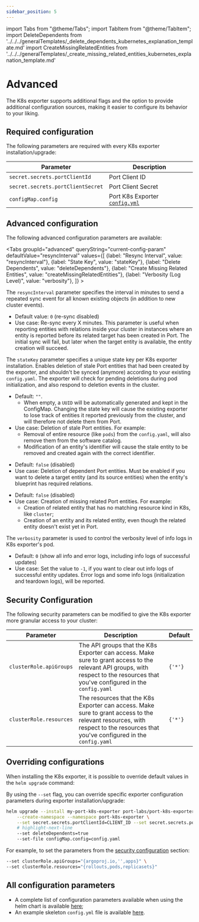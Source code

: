 ```yaml
---
sidebar_position: 5
---
```


import Tabs from "@theme/Tabs";
import TabItem from "@theme/TabItem";
import DeleteDependents from '../../../generalTemplates/\_delete_dependents_kubernetes_explanation_template.md'
import CreateMissingRelatedEntities from '../../../generalTemplates/\_create_missing_related_entities_kubernetes_explanation_template.md'

# Advanced

The K8s exporter supports additional flags and the option to provide additional configuration sources, making it easier to configure its behavior to your liking.

## Required configuration

The following parameters are required with every K8s exporter installation/upgrade:

| Parameter                         | Description                                                               |
| --------------------------------- | ------------------------------------------------------------------------- |
| `secret.secrets.portClientId`     | Port Client ID                                                            |
| `secret.secrets.portClientSecret` | Port Client Secret                                                        |
| `configMap.config`                | Port K8s Exporter [`config.yml`](./kubernetes.md#exporter-configyml-file) |

## Advanced configuration

The following advanced configuration parameters are available:

<Tabs groupId="advanced" queryString="current-config-param" defaultValue="resyncInterval" values={[
{label: "Resync Interval", value: "resyncInterval"},
{label: "State Key", value: "stateKey"},
{label: "Delete Dependents", value: "deleteDependents"},
{label: "Create Missing Related Entities", value: "createMissingRelatedEntities"},
{label: "Verbosity (Log Level)", value: "verbosity"},
]} >

<TabItem value="resyncInterval">

The `resyncInterval` parameter specifies the interval in minutes to send a repeated sync event for all known existing objects (in addition to new cluster events).

- Default value: `0` (re-sync disabled)
- Use case: Re-sync every X minutes. This parameter is useful when reporting entities with relations inside your cluster in instances where an entity is reported before its related target has been created in Port. The initial sync will fail, but later when the target entity is available, the entity creation will succeed.

</TabItem>

<TabItem value="stateKey">

The `stateKey` parameter specifies a unique state key per K8s exporter installation. Enables deletion of stale Port entities that had been created by the exporter, and shouldn't be synced (anymore) according to your existing `config.yaml`. The exporter will check for pending deletions during pod initialization, and also respond to deletion events in the cluster.

- Default: `""`.
  - When empty, a `UUID` will be automatically generated and kept in the ConfigMap. Changing the state key will cause the existing exporter to lose track of entities it reported previously from the cluster, and will therefore not delete them from Port.
- Use case: Deletion of stale Port entities. For example:
  - Removal of entire resource (like `pods`) from the `config.yaml`, will also remove them from the software catalog.
  - Modification of an entity's identifier will cause the stale entity to be removed and created again with the correct identifier.

</TabItem>

<TabItem value="deleteDependents">

<DeleteDependents/>

- Default: `false` (disabled)
- Use case: Deletion of dependent Port entities. Must be enabled if you want to delete a target entity (and its source entities) when the entity's blueprint has required relations.

</TabItem>

<TabItem value="createMissingRelatedEntities">

<CreateMissingRelatedEntities/>

- Default: `false` (disabled)
- Use case: Creation of missing related Port entities. For example:
  - Creation of related entity that has no matching resource kind in K8s, like `cluster`;
  - Creation of an entity and its related entity, even though the related entity doesn't exist yet in Port.

</TabItem>

<TabItem value="verbosity">

The `verbosity` parameter is used to control the verbosity level of info logs in K8s exporter's pod.

- Default: `0` (show all info and error logs, including info logs of successful updates)
- Use case: Set the value to `-1`, if you want to clear out info logs of successful entity updates. Error logs and some info logs (initialization and teardown logs), will be reported.

</TabItem>

</Tabs>

## Security Configuration

The following security parameters can be modified to give the K8s exporter more granular access to your cluster:

| Parameter               | Description                                                                                                                                                                      | Default |
| ----------------------- | -------------------------------------------------------------------------------------------------------------------------------------------------------------------------------- | ------- |
| `clusterRole.apiGroups` | The API groups that the K8s Exporter can access. Make sure to grant access to the relevant API groups, with respect to the resources that you've configured in the `config.yaml` | `{'*'}` |
| `clusterRole.resources` | The resources that the K8s Exporter can access. Make sure to grant access to the relevant resources, with respect to the resources that you've configured in the `config.yaml`   | `{'*'}` |

## Overriding configurations

When installing the K8s exporter, it is possible to override default values in the `helm upgrade` command:

By using the `--set` flag, you can override specific exporter configuration parameters during exporter installation/upgrade:

```bash showLineNumbers
helm upgrade --install my-port-k8s-exporter port-labs/port-k8s-exporter \
    --create-namespace --namespace port-k8s-exporter \
    --set secret.secrets.portClientId=CLIENT_ID --set secret.secrets.portClientSecret=CLIENT_SECRET \
    # highlight-next-line
    --set deleteDependents=true
    --set-file configMap.config=config.yaml
```

For example, to set the parameters from the [security configuration](#security-configuration) section:

```bash showLineNumbers
--set clusterRole.apiGroups="{argoproj.io,'',apps}" \
--set clusterRole.resources="{rollouts,pods,replicasets}"
```

## All configuration parameters

- A complete list of configuration parameters available when using the helm chart is available [here](https://github.com/port-labs/helm-charts/tree/main/charts/port-k8s-exporter#chart);
- An example skeleton `config.yml` file is available [here](https://github.com/port-labs/helm-charts/blob/main/charts/port-k8s-exporter/values.yaml).
